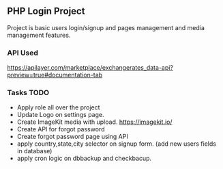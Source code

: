 ## PHP Login Project
Project is basic users login/signup and pages management and media management features.

### API Used 
https://apilayer.com/marketplace/exchangerates_data-api?preview=true#documentation-tab

### Tasks TODO
* Apply role all over the project
* Update Logo on settings page.
* Create ImageKit media with upload. https://imagekit.io/
* Create API for forgot password
* Create forgot password page using API
* apply country,state,city selector on signup form. (add new users fields in database)
* apply cron logic on dbbackup and checkbacup.